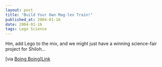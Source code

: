 ```yaml
---
layout: post
title: "Build Your Own Mag-lev Train!"
published_at: 2004-01-16
date: 2004-01-16
tags: Lego Science
---
```


Hm, add Lego to the mix, and we might just have a winning science-fair project for Shiloh...  

[via [Boing Boing](http://boingboing.net)][Link](http://www.guardian.co.uk/life/feature/story/0,13026,1122916,00.html)  